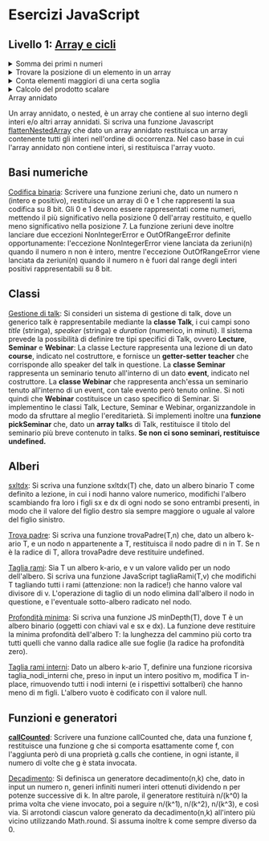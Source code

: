 # Esercizi JavaScript

## **Livello 1: [Array e cicli](./Array%20e%20cicli)**

<details>
  <summary> Somma dei primi n numeri</summary>
  
  Scrivere una funzione [sum(n)](./Array%20e%20cicli/sum.js) che, dato un intero n, calcoli e restituisca la somma dei numeri da 1 a n.
</details>

<details>
  <summary> Trovare la posizione di un elemento in un array</summary>
  
Scrivere una funzione [trovaIndice(arr,x)](./trovaIndice.js) con arr un array ordinato di numeri e x un numero, che restituisce la posizione della prima occorrenza di x in arr.
 Se non occorre in la funzione restituisce -1.
</details>

<details> 
<summary> Conta elementi maggiori di una certa soglia</summary>
  
  Scrivere una funzione [contaMaggiore(arr,soglia)](./Array%20e%20cicli/contaMaggiore.js) che calcoli il numero di elementi di arr che sono maggiori di soglia.
</details>

<details>
<summary> Calcolo del prodotto scalare </summary>
  
Si definisca una funzione [prodotto_scalare(x,y)](./Array%20e%20cicli/prodotto_scalare.js)
che dati due array ne ritorni il prodotto scalare. Se gli array non hanno lo stesso numero di componenti, la funzione ritorna undefined.
 
</details>
<summary>Array annidato</summary>

Un array annidato, o nested, è un array che contiene al suo interno degli interi e/o altri array annidati.
Si scriva una funzione Javascript [flattenNestedArray](./Array%20e%20cicli/flattenNestedArray.js) che dato un array annidato restituisca un array contenente tutti gli interi nell'ordine di occorrenza.
Nel caso base in cui l'array annidato non contiene interi, si restituisca l'array vuoto. 

## Basi numeriche

[Codifica binaria](./zeriuni.js): Scrivere una funzione zeriuni che, dato un numero n (intero e positivo), restituisce un array di 0 e 1 che rappresenti la sua codifica su 8 bit. Gli 0 e 1 devono essere rappresentati come numeri, mettendo il più significativo nella posizione 0 dell'array restituito, e quello meno significativo nella posizione 7. La funzione zeriuni deve inoltre lanciare due eccezioni NonIntegerError e OutOfRangeError definite opportunamente:
l'eccezione NonIntegerError viene lanciata da zeriuni(n) quando il numero n non è intero, mentre
l'eccezione OutOfRangeError viene lanciata da zeriuni(n) quando il numero n è fuori dal range degli interi positivi rappresentabili su 8 bit.

## **Classi**
[Gestione di talk](talk.js): Si consideri un sistema di gestione di talk, dove un generico talk è rappresentabile mediante la **classe Talk**, 
i cui campi sono _title_ (stringa), _speaker_ (stringa) e _duration_ (numerico, in minuti). 
Il sistema prevede la possibilità di definire tre tipi specifici di Talk, ovvero **Lecture**, **Seminar** e **Webinar**:
La classe Lecture rappresenta una lezione di un dato **course**, indicato nel costruttore, e fornisce un **getter-setter** **teacher** che corrisponde allo speaker del talk in questione. La **classe Seminar** rappresenta un seminario tenuto all'interno di un dato **event**, indicato nel costruttore.
La **classe Webinar** che rappresenta anch'essa un seminario tenuto all'interno di un event, con tale evento però tenuto online.
Si noti quindi che **Webinar** costituisce un caso specifico di Seminar.
Si implementino le classi Talk, Lecture, Seminar e Webinar, organizzandole in modo da sfruttare al meglio l'ereditarietà. 
Si implementi inoltre una **funzione pickSeminar** che, dato un **array talk**s di Talk, restituisce il titolo del seminario più breve contenuto in talks. 
**Se non ci sono seminari, restituisce undefined.**

## Alberi
[sxltdx](./sxltdx.js): Si scriva una funzione sxltdx(T) che, dato un albero binario T come definito a lezione, in cui i nodi hanno valore numerico, modifichi l'albero scambiando fra loro i figli sx e dx di ogni nodo se sono entrambi presenti, in modo che il valore del figlio destro sia sempre maggiore o uguale al valore del figlio sinistro.

[Trova padre](./trovaPadre.js): Si scriva una funzione trovaPadre(T,n) che, dato un albero k-ario T, e un nodo n appartenente a T, restituisca il nodo padre di n in T. Se n è la radice di T, allora trovaPadre deve restituire undefined.

[Taglia rami](./tagliaRami.js): Sia T un albero k-ario, e v un valore valido per un nodo dell'albero. Si scriva una funzione JavaScript tagliaRami(T,v) che modifichi T tagliando tutti i rami (attenzione: non la radice!) che hanno valore val divisore di v. L'operazione di taglio di un nodo elimina dall'albero il nodo in questione, e l'eventuale sotto-albero radicato nel nodo.

[Profondità minima](./minDepth.js): Si scriva una funzione JS minDepth(T), dove T è un albero binario (oggetti con chiavi val e sx e dx). La funzione deve restituire la minima profondità dell'albero T: la lunghezza del cammino più corto tra tutti quelli che vanno dalla radice alle sue foglie (la radice ha profondità zero).

[Taglia rami interni](./taglia_rami_interni.js): Dato un albero k-ario T, definire una funzione ricorsiva taglia_nodi_interni che, preso in input un intero positivo m, modifica T in-place, rimuovendo tutti i nodi interni (e i rispettivi sottalberi) che hanno meno di m figli.
L'albero vuoto è codificato con il valore null.



## Funzioni e generatori

**[callCounted](./callCounted.js)**: Scrivere una funzione callCounted che, data una funzione f, restituisce una funzione g che si comporta esattamente come f, con l'aggiunta però di una proprietà g.calls che contiene, in ogni istante, 
il numero di volte che g è stata invocata.

[Decadimento](./decadimento.js): Si definisca un generatore decadimento(n,k) che, dato in input un numero n, generi infiniti numeri interi ottenuti dividendo n per potenze successive di k. In altre parole, il generatore restituirà n/(k^0) la prima volta che viene invocato, poi a seguire n/(k^1), n/(k^2), n/(k^3), e così via. Si arrotondi ciascun valore generato da decadimento(n,k) all'intero più vicino utilizzando Math.round. Si assuma inoltre k come sempre diverso da 0.



